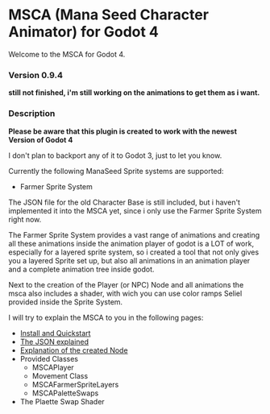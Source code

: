 # MSCA (Mana Seed Character Animator) for Godot 4
Welcome to the MSCA for Godot 4. 

### Version 0.9.4
__still not finished, i'm still working on the animations to get them as i want.__

### Description
__Please be aware that this plugin is created to work with the newest Version of Godot 4__

I don't plan to backport any of it to Godot 3, just to let you know.

Currently the following ManaSeed Sprite systems are supported:
- Farmer Sprite System

The JSON file for the old Character Base is still included, but i haven't implemented it into the MSCA yet, since i only use the Farmer Sprite System right now.

The Farmer Sprite System provides a vast range of animations and creating all these animations inside the animation player of godot is a LOT of work, especially for a layered sprite system, so i created a tool that not only gives you a layered Sprite set up, but also all animations in an animation player and a complete animation tree inside godot. 

Next to the creation of the Player (or NPC) Node and all animations the msca also includes a shader, with wich you can use color ramps Seliel provided inside the Sprite System.

I will try to explain the MSCA to you in the following pages:
- [Install and Quickstart](/docs/quickstart.md)
- [The JSON explained](/docs/jsons_explained.md)
- [Explanation of the created Node](/docs/player_node.md)
- Provided Classes
  - MSCAPlayer
  - Movement Class
  - MSCAFarmerSpriteLayers
  - MSCAPaletteSwaps
- The Plaette Swap Shader
